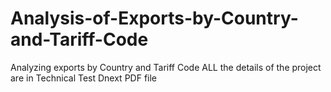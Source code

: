 # Analysis-of-Exports-by-Country-and-Tariff-Code
Analyzing exports by Country and Tariff Code
ALL the details of the project are in Technical Test Dnext PDF file
